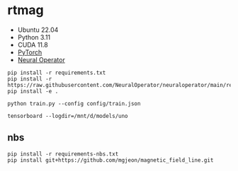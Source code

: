 # rtmag

- Ubuntu 22.04
- Python 3.11
- CUDA 11.8
- [PyTorch](https://pytorch.org/)
- [Neural Operator](https://github.com/NeuralOperator/neuraloperator)

```
pip install -r requirements.txt
pip install -r https://raw.githubusercontent.com/NeuralOperator/neuraloperator/main/requirements.txt
pip install -e .
```

```
python train.py --config config/train.json
```

```
tensorboard --logdir=/mnt/d/models/uno
```

## nbs

```
pip install -r requirements-nbs.txt
pip install git+https://github.com/mgjeon/magnetic_field_line.git
```